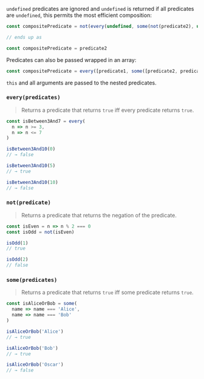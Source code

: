 `undefined` predicates are ignored and `undefined` is returned if all predicates are `undefined`, this permits the most efficient composition:

```js
const compositePredicate = not(every(undefined, some(not(predicate2), undefined)))

// ends up as

const compositePredicate = predicate2
```

Predicates can also be passed wrapped in an array:

```js
const compositePredicate = every([predicate1, some([predicate2, predicate3])])
```

`this` and all arguments are passed to the nested predicates.

### `every(predicates)`

> Returns a predicate that returns `true` iff every predicate returns `true`.

```js
const isBetween3And7 = every(
  n => n >= 3,
  n => n <= 7
)

isBetween3And10(0)
// → false

isBetween3And10(5)
// → true

isBetween3And10(10)
// → false
```

### `not(predicate)`

> Returns a predicate that returns the negation of the predicate.

```js
const isEven = n => n % 2 === 0
const isOdd = not(isEven)

isOdd(1)
// true

isOdd(2)
// false
```

### `some(predicates)`

> Returns a predicate that returns `true` iff some predicate returns `true`.

```js
const isAliceOrBob = some(
  name => name === 'Alice',
  name => name === 'Bob'
)

isAliceOrBob('Alice')
// → true

isAliceOrBob('Bob')
// → true

isAliceOrBob('Oscar')
// → false
```
